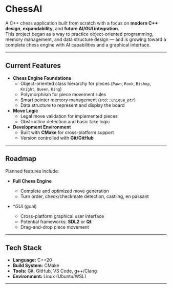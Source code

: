 # ChessAI

A C++ chess application built from scratch with a focus on **modern C++ design**, **expandability**, and **future AI/GUI integration**.  
This project began as a way to practice object-oriented programming, memory management, and data structure design — and is growing toward a complete chess engine with AI capabilities and a graphical interface.

---

## Current Features
- **Chess Engine Foundations**
  - Object-oriented class hierarchy for pieces (`Pawn`, `Rook`, `Bishop`, `Knight`, `Queen`, `King`)
  - Polymorphism for piece movement rules
  - Smart pointer memory management (`std::unique_ptr`)  
  - Data structure to represent and display the board
- **Move Logic**
  - Legal move validation for implemented pieces
  - Obstruction detection and basic take logic
- **Development Environment**
  - Built with **CMake** for cross-platform support
  - Version controlled with **Git/GitHub**

---

## Roadmap
Planned features include:
- **Full Chess Engine**
  - Complete and optimized move generation
  - Turn order, check/checkmate detection, castling, en passant

- **GUI* (goal)
  - Cross-platform graphical user interface
  - Potential frameworks: **SDL2** or **Qt**
  - Drag-and-drop piece movement

---

## Tech Stack
- **Language:** C++20
- **Build System:** CMake
- **Tools:** Git, GitHub, VS Code, g++/Clang
- **Environment:** Linux (Ubuntu/WSL)

---
